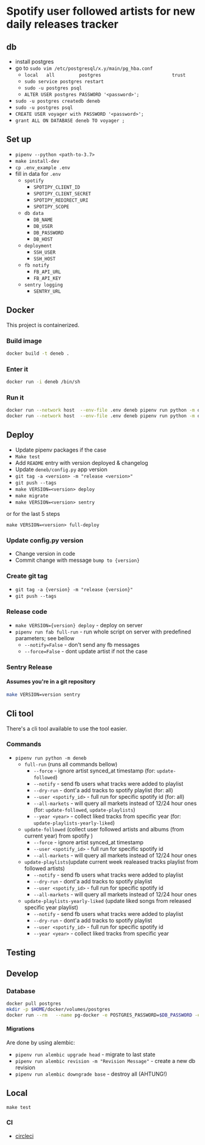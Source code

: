 # Spotify user followed artists for new daily releases tracker

## db

- install postgres
- go to `sudo vim /etc/postgresql/x.y/main/pg_hba.conf`
  - `local   all         postgres                          trust`
  - `sudo service postgres restart`
  - `sudo -u postgres psql`
  - `ALTER USER postgres PASSWORD '<password>';`
- `sudo -u postgres createdb deneb`
- `sudo -u postgres psql`
- `CREATE USER voyager with PASSWORD '<password>';`
- `grant ALL ON DATABASE deneb TO voyager ;`

## Set up

- `pipenv --python <path-to-3.7>`
- `make install-dev`
- `cp .env_example .env`
- fill in data for `.env`
  - `spotify`
    - `SPOTIPY_CLIENT_ID`
    - `SPOTIPY_CLIENT_SECRET`
    - `SPOTIPY_REDIRECT_URI`
    - `SPOTIPY_SCOPE`
  - `db data`
    - `DB_NAME`
    - `DB_USER`
    - `DB_PASSWORD`
    - `DB_HOST`
  - `deployment`
    - `SSH_USER`
    - `SSH_HOST`
  - `fb notify`
    - `FB_API_URL`
    - `FB_API_KEY`
  - `sentry logging`
    - `SENTRY_URL`

## Docker

This project is containerized.

### Build image

```bash
docker build -t deneb .
```

### Enter it

```bash
docker run -i deneb /bin/sh
```

### Run it

```bash
docker run --network host  --env-file .env deneb pipenv run python -m deneb full-run --user <username> --notify --all-markets
docker run --network host  --env-file .env deneb pipenv run python -m deneb update-playlists-yearly-liked --user <username> --notify
```

## Deploy

- Update pipenv packages if the case
- `Make test`
- Add `README` entry with version deployed & changelog
- Update `deneb/config.py` app version
- `git tag -a <version> -m "release <version>"`
- `git push --tags`
- `make VERSION=<version> deploy`
- `make migrate`
- `make VERSION=<version> sentry`

or for the last 5 steps

``make VERSION=<version> full-deploy``

### Update config.py version

- Change version in code
- Commit change with message `bump to {version}`

### Create git tag

- `git tag -a {version} -m "release {version}"`
- `git push --tags`

### Release code

- `make VERSION={version} deploy` - deploy on server
- `pipenv run fab full-run` - run whole script on server with predefined parameters; see bellow
  - `--notify=False` - don't send any fb messages
  - `--force=False` - dont update artist if not the case

### Sentry Release

#### Assumes you're in a git repository

```bash
make VERSION=version sentry
```

## Cli tool

There's a cli tool available to use the tool easier.

### Commands

- `pipenv run python -m deneb`
  - `full-run` (runs all commands bellow)
    - `--force` - ignore artist synced_at timestamp (for: `update-followed`)
    - `--notify` - send fb users what tracks were added to playlist
    - `--dry-run` - dont'a add tracks to spotify playlist (for: all)
    - `--user <spotify_id>` - full run for specific spotify id (for: all)
    - `--all-markets` - will query all markets instead of 12/24 hour ones (for: `update-followed`, `update-playlists`)
    - `--year <year>` - collect liked tracks from specific year (for: `update-playlists-yearly-liked`)
  - `update-followed` (collect user followed artists and albums (from current year) from spotify )
    - `--force` - ignore artist synced_at timestamp
    - `--user <spotify_id>` - full run for specific spotify id
    - `--all-markets` - will query all markets instead of 12/24 hour ones
  - `update-playlists`(update current week realeased tracks playlist from followed artists)
    - `--notify` - send fb users what tracks were added to playlist
    - `--dry-run` - dont'a add tracks to spotify playlist
    - `--user <spotify_id>` - full run for specific spotify id
    - `--all-markets` - will query all markets instead of 12/24 hour ones
  - `update-playlists-yearly-liked` (update liked songs from released specific year playlist)
    - `--notify` - send fb users what tracks were added to playlist
    - `--dry-run` - dont'a add tracks to spotify playlist
    - `--user <spotify_id>` - full run for specific spotify id
    - `--year <year>` - collect liked tracks from specific year

## Testing

## Develop

### Database

```bash
docker pull postgres
mkdir -p $HOME/docker/volumes/postgres
docker run --rm   --name pg-docker -e POSTGRES_PASSWORD=$DB_PASSWORD -e POSTGRES_USER=$DB_USER -d -p 5432:5432 -v $HOME/docker/volumes/postgres:/var/lib/postgresql/data  postgres
```

#### Migrations

Are done by using alembic:

- `pipenv run alembic upgrade head` - migrate to last state
- `pipenv run alembic revision -m "Revision Message"` - create a new db revision
- `pipenv run alembic downgrade base` - destroy all (AHTUNG!)

## Local

`make test`

### CI

- [circleci](https://circleci.com/gh/DTailor/deneb)
